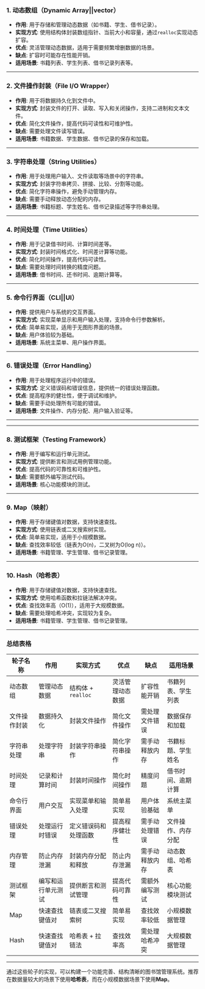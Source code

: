### 1. **动态数组（Dynamic Array||vector）**

- **作用**: 用于存储和管理动态数据（如书籍、学生、借书记录）。
- **实现方式**: 使用结构体封装数组指针、当前大小和容量，通过`realloc`实现动态扩容。
- **优点**: 灵活管理动态数据，适用于需要频繁增删数据的场景。
- **缺点**: 扩容时可能存在性能开销。
- **适用场景**: 书籍列表、学生列表、借书记录列表等。

---

### 2. **文件操作封装（File I/O Wrapper）**

- **作用**: 用于将数据持久化到文件中。
- **实现方式**: 封装文件的打开、读取、写入和关闭操作，支持二进制和文本文件。
- **优点**: 简化文件操作，提高代码可读性和可维护性。
- **缺点**: 需要处理文件读写错误。
- **适用场景**: 书籍数据、学生数据、借书记录的保存和加载。

---

### 3. **字符串处理（String Utilities）**

- **作用**: 用于处理用户输入、文件读取等场景中的字符串。
- **实现方式**: 封装字符串拷贝、拼接、比较、分割等功能。
- **优点**: 简化字符串操作，避免手动管理内存。
- **缺点**: 需要手动释放动态分配的内存。
- **适用场景**: 书籍标题、学生姓名、借书记录描述等字符串处理。

---

### 4. **时间处理（Time Utilities）**

- **作用**: 用于记录借书时间、计算时间差等。
- **实现方式**: 封装时间格式化、时间差计算等功能。
- **优点**: 简化时间操作，提高代码可读性。
- **缺点**: 需要处理时间转换的精度问题。
- **适用场景**: 借书时间、还书时间、逾期计算等。

---

### 5. **命令行界面（CLI||UI）**

- **作用**: 提供用户与系统的交互界面。
- **实现方式**: 实现菜单显示和用户输入处理，支持命令行参数解析。
- **优点**: 简单易实现，适用于无图形界面的场景。
- **缺点**: 用户体验较为基础。
- **适用场景**: 系统主菜单、用户操作界面。

---

### 6. **错误处理（Error Handling）**

- **作用**: 用于处理程序运行中的错误。
- **实现方式**: 定义错误码和错误信息，提供统一的错误处理函数。
- **优点**: 提高程序的健壮性，便于调试和维护。
- **缺点**: 需要手动处理所有可能的错误。
- **适用场景**: 文件操作、内存分配、用户输入验证等。

---


---

### 8. **测试框架（Testing Framework）**

- **作用**: 用于编写和运行单元测试。
- **实现方式**: 提供断言和测试用例管理功能。
- **优点**: 提高代码的可靠性和可维护性。
- **缺点**: 需要额外编写测试代码。
- **适用场景**: 核心功能模块的测试。

---

### 9. **Map（映射）**

- **作用**: 用于存储键值对数据，支持快速查找。
- **实现方式**: 使用链表或二叉搜索树实现。
- **优点**: 简单易实现，适用于小规模数据。
- **缺点**: 查找效率较低（链表为O(n)，二叉树为O(log n)）。
- **适用场景**: 书籍管理、学生管理、借书记录管理。

---

### 10. **Hash（哈希表）**

- **作用**: 用于存储键值对数据，支持快速查找。
- **实现方式**: 使用哈希函数和拉链法解决冲突。
- **优点**: 查找效率高（O(1)），适用于大规模数据。
- **缺点**: 需要处理哈希冲突，实现较为复杂。
- **适用场景**: 书籍管理、学生管理、借书记录管理。

---

### 总结表格

| 轮子名称     | 作用               | 实现方式             | 优点             | 缺点           | 适用场景           |
| ------------ | ------------------ | -------------------- | ---------------- | -------------- | ------------------ |
| 动态数组     | 管理动态数据       | 结构体 + `realloc`   | 灵活管理动态数据 | 扩容性能开销   | 书籍列表、学生列表 |
| 文件操作封装 | 数据持久化         | 封装文件操作         | 简化文件操作     | 需处理文件错误 | 数据保存和加载     |
| 字符串处理   | 处理字符串         | 封装字符串操作       | 简化字符串操作   | 需手动释放内存 | 书籍标题、学生姓名 |
| 时间处理     | 记录和计算时间     | 封装时间操作         | 简化时间操作     | 精度问题       | 借书时间、逾期计算 |
| 命令行界面   | 用户交互           | 实现菜单和输入处理   | 简单易实现       | 用户体验基础   | 系统主菜单         |
| 错误处理     | 处理运行时错误     | 定义错误码和处理函数 | 提高程序健壮性   | 需手动处理错误 | 文件操作、内存分配 |
| 内存管理     | 防止内存泄漏       | 封装内存分配和释放   | 防止内存泄漏     | 需手动释放内存 | 动态数组、哈希表   |
| 测试框架     | 编写和运行单元测试 | 提供断言和测试管理   | 提高代码可靠性   | 需额外编写测试 | 核心功能模块测试   |
| Map          | 快速查找键值对     | 链表或二叉搜索树     | 简单易实现       | 查找效率较低   | 小规模数据管理     |
| Hash         | 快速查找键值对     | 哈希表 + 拉链法      | 查找效率高       | 需处理哈希冲突 | 大规模数据管理     |

---

通过这些轮子的实现，可以构建一个功能完善、结构清晰的图书馆管理系统。推荐在数据量较大的场景下使用**哈希表**，而在小规模数据场景下使用**Map**。